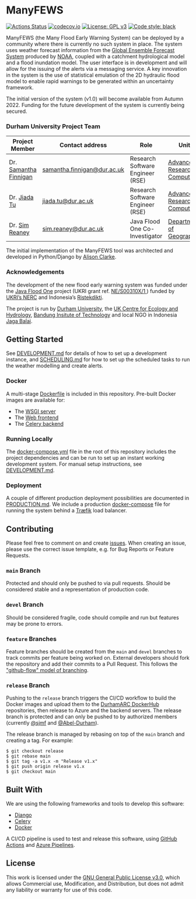 # ManyFEWS

[![Actions Status](https://github.com/DurhamARC/ManyFEWS/workflows/Unit%20Tests/badge.svg)](https://github.com/DurhamARC/ManyFEWS/actions)
[![codecov.io](https://codecov.io/gh/DurhamARC/ManyFEWS/branch/main/graphs/badge.svg)](https://codecov.io/gh/DurhamARC/ManyFEWS/branch/main)
[![License: GPL v3](https://img.shields.io/badge/License-GPLv3-blue.svg)](https://www.gnu.org/licenses/gpl-3.0)
[![Code style: black](https://img.shields.io/badge/code%20style-black-000000.svg)](https://github.com/psf/black)

ManyFEWS (the Many Flood Early Warning System) can be deployed by a community where there is currently no such system in place. The system uses weather forecast information from the [Global Ensemble Forecast System](https://www.ncei.noaa.gov/products/weather-climate-models/global-ensemble-forecast) produced by [NOAA](https://www.noaa.gov), coupled with a catchment hydrological model and a flood inundation model. The user interface is in development and will allow for the issuing of the alerts via a messaging service. A key innovation in the system is the use of statistical emulation of the 2D hydraulic flood model to enable rapid warnings to be generated within an uncertainty framework.

The initial version of the system (v1.0) will become available from Autumn 2022. Funding for the future development of the system is currently being secured.

### Durham University Project Team

| Project Member                                   | Contact address                                                      | Role                             | Unit                                                                                |
|--------------------------------------------------|----------------------------------------------------------------------|----------------------------------|-------------------------------------------------------------------------------------|
| Dr. [Samantha Finnigan](https://github.com/sjmf) | [samantha.finnigan@dur.ac.uk](mailto:samantha.finnigan@durham.ac.uk) | Research Software Engineer (RSE) | [Advanced Research Computing](https://www.dur.ac.uk/arc/rse/)                       |
| Dr. [Jiada Tu](https://github.com/Abel-Durham)   | [jiada.tu@dur.ac.uk](mailto:jiada.tu@durham.ac.uk)                   | Research Software Engineer (RSE) | [Advanced Research Computing](https://www.dur.ac.uk/arc/rse/)                       |
| Dr. [Sim Reaney](https://github.com/simreaney)   | [sim.reaney@dur.ac.uk](mailto:sim.reaney@durham.ac.uk)               | Java Flood One Co-Investigator   | [Department of Geography](https://www.durham.ac.uk/departments/academic/geography/) |

The initial implementation of the ManyFEWS tool was architected and developed in Python/Django by [Alison Clarke](https://github.com/alisonrclarke).

### Acknowledgements

The development of the new flood early warning system was funded under the [Java Flood One](https://www.durham.ac.uk/research/institutes-and-centres/hazard-risk-resilience/research/current-projects/indonesia-java-flood-one/) project (UKRI grant ref. [NE/S00310X/1 ](https://gtr.ukri.org/projects?ref=NE%2FS00310X%2F1)) funded by [UKRI’s NERC](https://nerc.ukri.org) and Indonesia’s [Ristekdikti](http://litbangda.ristekdikti.go.id).

The project is run by [Durham University](https://www.dur.ac.uk), the [UK Centre for Ecology and Hydrology](https://www.ceh.ac.uk), [Bandung Insitute of Technology](https://www.itb.ac.id) and local NGO in Indonesia [Jaga Balai](https://instagram.com/jagabalai?utm_medium=copy_link).

## Getting Started

See [DEVELOPMENT.md](DEVELOPMENT.md) for details of how to set up a development instance, and [SCHEDULING.md](SCHEDULING.md) for how to set up the scheduled tasks to run the weather modelling and create alerts.

### Docker

A multi-stage [Dockerfile](Dockerfile) is included in this repository. Pre-built Docker images are available for:

* The [WSGI server](https://hub.docker.com/r/durhamarc/manyfews-gunicorn)
* The [Web frontend](https://hub.docker.com/r/durhamarc/manyfews-web)
* The [Celery backend](https://hub.docker.com/r/durhamarc/manyfews-gunicorn)

### Running Locally

The [docker-compose.yml](docker-compose.yml) file in the root of this repository includes the project dependencies and can be run to set up an instant working development system. For manual setup instructions, see [DEVELOPMENT.md](DEVELOPMENT.md).

### Deployment

A couple of different production deployment possibilities are documented in [PRODUCTION.md](PRODUCTION.md). We include a production [docker-compose](docker-compose.production.yml) file for running the system behind a [Træfik](https://traefik.io/traefik) load balancer.

## Contributing

Please feel free to comment on and create [issues](issues). When creating an issue, please use the correct issue template, e.g. for Bug Reports or Feature Requests.

### `main` Branch
Protected and should only be pushed to via pull requests. Should be considered stable and a representation of production code.

### `devel` Branch
Should be considered fragile, code should compile and run but features may be prone to errors.

### `feature` Branches
Feature branches should be created from the `main` and `devel` branches to track commits per feature being worked on. External developers should fork the repository and add their commits to a Pull Request. This follows the ["github-flow" model of branching](https://docs.github.com/en/get-started/quickstart/github-flow).

### `release` Branch
Pushing to the `release` branch triggers the CI/CD workflow to build the Docker images and upload them to the [DurhamARC DockerHub](https://hub.docker.com/orgs/durhamarc/) repositories, then release to Azure and the backend servers. The release branch is protected and can only be pushed to by authorized members (currently [@sjmf](https://github.com/sjmf) and [@Abel-Durham](https://github.com/Abel-Durham)).

The release branch is managed by rebasing on top of the `main` branch and creating a tag. For example:

```shell
$ git checkout release
$ git rebase main
$ git tag -a v1.x -m "Release v1.x"
$ git push origin release v1.x
$ git checkout main
```


## Built With

We are using the following frameworks and tools to develop this software:

* [Django](https://www.djangoproject.com/)
* [Celery](https://docs.celeryq.dev/en/stable/index.html)
* [Docker](https://docker.io/)

A CI/CD pipeline is used to test and release this software, using [GitHub Actions](https://github.com/features/actions) and [Azure Pipelines](https://azure.microsoft.com/en-gb/products/devops/pipelines/). 


## License
This work is licensed under the [GNU General Public License v3.0](LICENSE), which allows Commercial use, Modification, and Distribution, but does not admit any liability or warranty for use of this code.

[//]: # (## Citation)
[//]: # ()
[//]: # (Please cite the associated papers for this work if you use this code:)
[//]: # ()
[//]: # (```)
[//]: # (@article{xxx2021paper,)
[//]: # (  title={Title},)
[//]: # (  author={Author},)
[//]: # (  journal={arXiv},)
[//]: # (  year={2021})
[//]: # (})
[//]: # (```)

[//]: # (## Usage)
[//]: # ()
[//]: # (Any links to production environment, video demos and screenshots.)
[//]: # ()
[//]: # (## Roadmap)
[//]: # ()
[//]: # (- [x] Initial Research  )
[//]: # (- [x] Minimum viable product: )
[//]: # (- [ ] Alpha Release  )
[//]: # (- [ ] Feature-Complete Release  )
